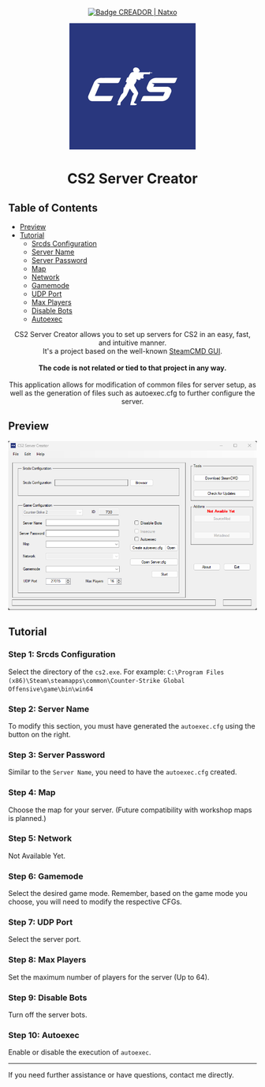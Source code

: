 <p align="center">
    <a href="https://steamcommunity.com/id/natxxo/">
        <img src="https://img.shields.io/badge/CREADOR%20|%20Natxo-red?style=for-the-badge" alt="Badge CREADOR | Natxo" />
    </a>
</p>
<p align="center">
  <img src="Media/icon.png" alt="Icono de CS2 Server Creator" />
</p>

<h1 align="center">CS2 Server Creator</h1>


<p align="center">
    
## Table of Contents
- [Preview](#preview)
- [Tutorial](#tutorial)
  - [Srcds Configuration](#step-1-srcds-configuration)
  - [Server Name](#step-2-server-name)
  - [Server Password](#step-3-server-password)
  - [Map](#step-4-map)
  - [Network](#step-5-network)
  - [Gamemode](#step-6-gamemode)
  - [UDP Port](#step-7-udp-port)
  - [Max Players](#step-8-max-players)
  - [Disable Bots](#step-9-disable-bots)
  - [Autoexec](#step-10-autoexec)

</p>



<p align="center">
    CS2 Server Creator allows you to set up servers for CS2 in an easy, fast, and intuitive manner.<br>
    It's a project based on the well-known <a href="https://github.com/DioJoestar/SteamCMD-GUI#steamcmd-gui">SteamCMD GUI</a>.<br><br>
    <strong>The code is not related or tied to that project in any way.</strong><br><br>
    This application allows for modification of common files for server setup, as well as the generation of files such as autoexec.cfg to further configure the server.
</p>

## Preview

<p align="center">
  <img src="Media/Cap1.png" alt="Vista previa de CS2 Server Creator" />
</p>

## Tutorial

### Step 1: Srcds Configuration
Select the directory of the `cs2.exe`. For example: 
`C:\Program Files (x86)\Steam\steamapps\common\Counter-Strike Global Offensive\game\bin\win64`

### Step 2: Server Name
To modify this section, you must have generated the `autoexec.cfg` using the button on the right.

### Step 3: Server Password
Similar to the `Server Name`, you need to have the `autoexec.cfg` created.

### Step 4: Map
Choose the map for your server. (Future compatibility with workshop maps is planned.)

### Step 5: Network
Not Available Yet.

### Step 6: Gamemode
Select the desired game mode. Remember, based on the game mode you choose, you will need to modify the respective CFGs.

### Step 7: UDP Port
Select the server port.

### Step 8: Max Players
Set the maximum number of players for the server (Up to 64).

### Step 9: Disable Bots
Turn off the server bots.

### Step 10: Autoexec
Enable or disable the execution of `autoexec`.

---

If you need further assistance or have questions, contact me directly.


